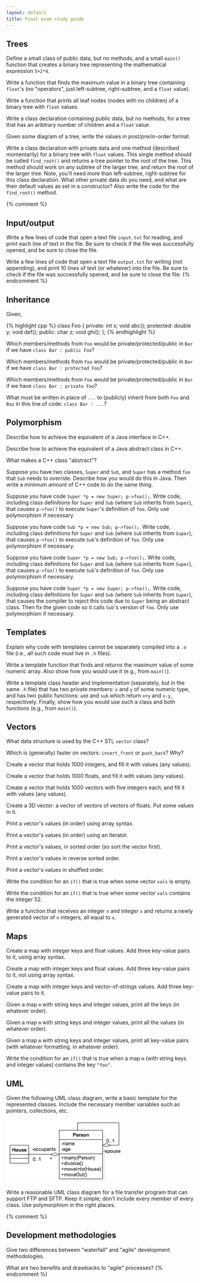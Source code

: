 ```yaml
---
layout: default
title: Final exam study guide
---
```



## Trees

Define a small class of public data, but no methods, and a small
`main()` function that creates a binary tree representing the
mathematical expression `5+2*4`.

Write a function that finds the maximum value in a binary tree
containing `float`'s (no "operators", just left-subtree,
right-subtree, and a `float` value).

Write a function that prints all leaf nodes (nodes with no children)
of a binary tree with `float` values.

Write a class declaration containing public data, but no methods, for
a tree that has an aribtrary number of children and a `float` value.

Given some diagram of a tree, write the values in post/pre/in-order
format.

Write a class declaration with private data and one method (described
momentarily) for a binary tree with `float` values. This single method
should be called `find_root()` and returns a tree pointer to the root of
the tree. This method should work on any subtree of the larger tree,
and return the root of the larger tree. Note, you'll need more than
left-subtree, right-subtree for this class declaration. What other
private data do you need, and what are their default values as set in
a constructor? Also write the code for the `find_root()` method.

{% comment %}
## Input/output

Write a few lines of code that open a text file `input.txt` for reading, and print each line of text in the file. Be sure to check if the file was successfully opened, and be sure to close the file.

Write a few lines of code that open a text file `output.txt` for writing (not appending), and print 10 lines of text (or whatever) into the file. Be sure to check if the file was successfully opened, and be sure to close the file.
{% endcomment %}

## Inheritance

Given,

{% highlight cpp %}
class Foo
{
  private:
    int x;
    void abc();
  protected:
    double y;
    void def();
  public:
    char z;
    void ghi();
};
{% endhighlight %}

Which members/methods from `Foo` would be private/protected/public in `Bar` if we have `class Bar : public Foo`?

Which members/methods from `Foo` would be private/protected/public in `Bar` if we have `class Bar : protected Foo`?

Which members/methods from `Foo` would be private/protected/public in `Bar` if we have `class Bar : private Foo`?

What must be written in place of `...` to (publicly) inherit from both `Foo` and `Baz` in this line of code: `class Bar : ...`?

## Polymorphism

Describe how to achieve the equivalent of a Java interface in C++.

Describe how to achieve the equivalent of a Java abstract class in C++.

What makes a C++ class "abstract"?

Suppose you have two classes, `Super` and `Sub`, and `Super` has a method `foo` that `Sub` needs to override. Describe how you would do this in Java. Then write a minimum amount of C++ code to do the same thing.

Suppose you have code `Super *p = new Super; p->foo();`. Write code, including class definitions for `Super` and `Sub` (where `Sub` inherits from `Super`), that causes `p->foo()` to execute `Super`'s definition of `foo`. Only use polymorphism if necessary.

Suppose you have code `Sub *p = new Sub; p->foo();`. Write code, including class definitions for `Super` and `Sub` (where `Sub` inherits from `Super`), that causes `p->foo()` to execute `Sub`'s definition of `foo`. Only use polymorphism if necessary.

Suppose you have code `Super *p = new Sub; p->foo();`. Write code, including class definitions for `Super` and `Sub` (where `Sub` inherits from `Super`), that causes `p->foo()` to execute `Sub`'s definition of `foo`. Only use polymorphism if necessary.

Suppose you have code `Super *p = new Super; p->foo();`. Write code, including class definitions for `Super` and `Sub` (where `Sub` inherits from `Super`), that causes the compiler to reject this code due to `Super` being an abstract class. Then fix the given code so it calls `Sub`'s version of `foo`. Only use polymorphism if necessary.

## Templates

Explain why code with templates cannot be separately compiled into a `.o` file (i.e., all such code must live in `.h` files).

Write a template function that finds and returns the maximum value of some numeric array. Also show how you would use it (e.g., from `main()`).

Write a template class header and implementation (separately, but in the same `.h` file) that has two private members: `x` and `y` of some numeric type, and has two public functions: `add` and `sub` which return `x+y` and `x-y`, respectively. Finally, show how you would use such a class and both functions (e.g., from `main()`).

## Vectors

What data structure is used by the C++ STL `vector` class?

Which is (generally) faster on vectors: `insert_front` or `push_back`? Why?

Create a vector that holds 1000 integers, and fill it with values (any values).

Create a vector that holds 1000 floats, and fill it with values (any values).

Create a vector that holds 1000 vectors with five integers each, and fill it with values (any values).

Create a 3D vector: a vector of vectors of vectors of floats. Put some values in it.

Print a vector's values (in order) using array syntax.

Print a vector's values (in order) using an iterator.

Print a vector's values, in sorted order (so sort the vector first).

Print a vector's values in reverse sorted order.

Print a vector's values in shuffled order.

Write the condition for an `if()` that is true when some vector `vals` is empty.

Write the condition for an `if()` that is true when some vector `vals` contains the integer 52.

Write a function that receives an integer `n` and integer `x` and returns a newly generated vector of `n` integers, all equal to `x`.

## Maps

Create a map with integer keys and float values. Add three key-value pairs to it, using array syntax.

Create a map with integer keys and float values. Add three key-value pairs to it, not using array syntax.

Create a map with integer keys and vector-of-strings values. Add three key-value pairs to it.

Given a map `m` with string keys and integer values, print all the keys (in whatever order).

Given a map `m` with string keys and integer values, print all the values (in whatever order).

Given a map `m` with string keys and integer values, print all key-value pairs (with whatever formatting, in whatever order).

Write the condition for an `if()` that is true when a map `m` (with string keys and integer values) contains the key `"foo"`.

## UML

Given the following UML class diagram, write a basic template for the represented classes. Include the necessary member variables such as pointers, collections, etc.

![Person/house UML](/images/final-exam-review-person-house.png)

Write a reasonable UML class diagram for a file transfer program that can support FTP and SFTP. Keep it simple; don't include every member of every class. Use polymorphism in the right places.

{% comment %}
## Development methodologies

Give two differences between "waterfall" and "agile" development methodologies.

What are two benefits and drawbacks to "agile" processes?
{% endcomment %}

